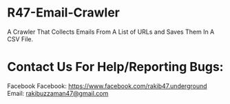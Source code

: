 # R47-Email-Crawler
A Crawler That Collects Emails From A List of URLs and Saves Them In A CSV File.



# Contact Us For Help/Reporting Bugs:
Facebook Facebook: https://www.facebook.com/rakib47.underground
Email: rakibuzzaman47@gmail.com
